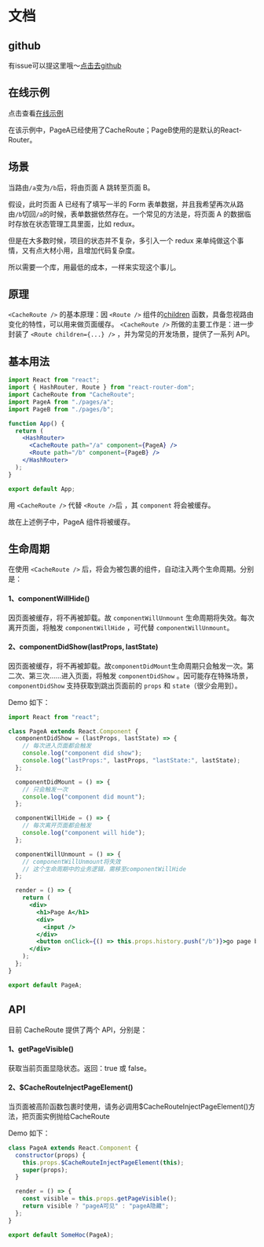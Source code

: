 # 文档

## github
有issue可以提这里哦～[点击去github](https://github.com/yuanzhizhu/react-cache-router)

## 在线示例
点击查看[在线示例](https://yuanzhizhu.github.io/react-cache-router/index.html#/a)

在该示例中，PageA已经使用了CacheRoute；PageB使用的是默认的React-Router。

## 场景

当路由`/a`变为`/b`后，将由页面 A 跳转至页面 B。

假设，此时页面 A 已经有了填写一半的 Form 表单数据，并且我希望再次从路由`/b`切回`/a`的时候，表单数据依然存在。一个常见的方法是，将页面 A 的数据临时存放在状态管理工具里面，比如 redux。

但是在大多数时候，项目的状态并不复杂，多引入一个 redux 来单纯做这个事情，又有点大材小用，且增加代码复杂度。

所以需要一个库，用最低的成本，一样来实现这个事儿。

## 原理

`<CacheRoute />` 的基本原理：因 `<Route />` 组件的[children](https://reacttraining.com/react-router/web/api/Route/children-func) 函数，具备忽视路由变化的特性，可以用来做页面缓存。 `<CacheRoute />` 所做的主要工作是：进一步封装了 `<Route children={...} />` ，并为常见的开发场景，提供了一系列 API。

## 基本用法

```jsx
import React from "react";
import { HashRouter, Route } from "react-router-dom";
import CacheRoute from "CacheRoute";
import PageA from "./pages/a";
import PageB from "./pages/b";

function App() {
  return (
    <HashRouter>
      <CacheRoute path="/a" component={PageA} />
      <Route path="/b" component={PageB} />
    </HashRouter>
  );
}

export default App;
```

用 `<CacheRoute />` 代替 `<Route />`后 ，其 `component` 将会被缓存。

故在上述例子中，PageA 组件将被缓存。

## 生命周期

在使用 `<CacheRoute />` 后，将会为被包裹的组件，自动注入两个生命周期。分别是：

#### 1、componentWillHide()

因页面被缓存，将不再被卸载。故 `componentWillUnmount` 生命周期将失效。每次离开页面，将触发 `componentWillHide` ，可代替 `componentWillUnmount`。

#### 2、componentDidShow(lastProps, lastState)

因页面被缓存，将不再被卸载。故`componentDidMount`生命周期只会触发一次。第二次、第三次……进入页面，将触发 `componentDidShow` 。因可能存在特殊场景，`componentDidShow` 支持获取到跳出页面前的 `props` 和 `state`（很少会用到）。

Demo 如下：

```jsx
import React from "react";

class PageA extends React.Component {
  componentDidShow = (lastProps, lastState) => {
    // 每次进入页面都会触发
    console.log("component did show");
    console.log("lastProps:", lastProps, "lastState:", lastState);
  };

  componentDidMount = () => {
    // 只会触发一次
    console.log("component did mount");
  };

  componentWillHide = () => {
    // 每次离开页面都会触发
    console.log("component will hide");
  };

  componentWillUnmount = () => {
    // componentWillUnmount将失效
    // 这个生命周期中的业务逻辑，需移至componentWillHide
  };

  render = () => {
    return (
      <div>
        <h1>Page A</h1>
        <div>
          <input />
        </div>
        <button onClick={() => this.props.history.push("/b")}>go page b</button>
      </div>
    );
  };
}

export default PageA;
```

## API

目前 CacheRoute 提供了两个 API，分别是：

#### 1、getPageVisible()

获取当前页面显隐状态。返回：true 或 false。

#### 2、\$CacheRouteInjectPageElement()

当页面被高阶函数包裹时使用，请务必调用\$CacheRouteInjectPageElement()方法，把页面实例抛给CacheRoute

Demo 如下：

```jsx
class PageA extends React.Component {
  constructor(props) {
    this.props.$CacheRouteInjectPageElement(this);
    super(props);
  }

  render = () => {
    const visible = this.props.getPageVisible();
    return visible ? "pageA可见" : "pageA隐藏";
  };
}

export default SomeHoc(PageA);
```

